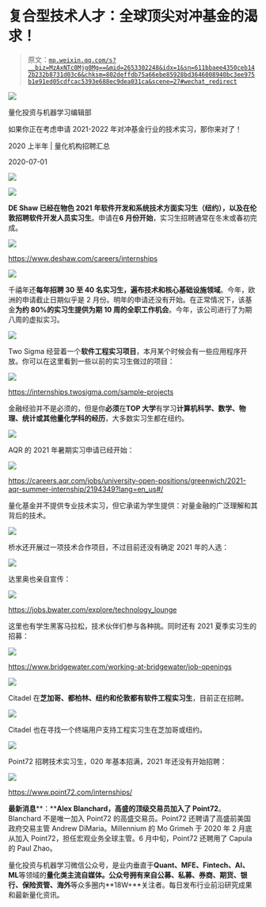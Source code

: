 # 复合型技术人才：全球顶尖对冲基金的渴求！

> 原文：[`mp.weixin.qq.com/s?__biz=MzAxNTc0Mjg0Mg==&mid=2653302248&idx=1&sn=611bbaee4350ceb142b232b8731d03c6&chksm=802deffdb75a66ebe85928bd3646008940bc3ee975b1e91ed05cdfcac5393e688ec9dea031ca&scene=27#wechat_redirect`](http://mp.weixin.qq.com/s?__biz=MzAxNTc0Mjg0Mg==&mid=2653302248&idx=1&sn=611bbaee4350ceb142b232b8731d03c6&chksm=802deffdb75a66ebe85928bd3646008940bc3ee975b1e91ed05cdfcac5393e688ec9dea031ca&scene=27#wechat_redirect)

![](img/52530653e2ddbe651074f55a77bb8d3c.png)

量化投资与机器学习编辑部

如果你正在考虑申请 2021-2022 年对冲基金行业的技术实习，那你来对了！

 2020 上半年 | 量化机构招聘汇总

2020-07-01

![](http://mp.weixin.qq.com/s?__biz=MzAxNTc0Mjg0Mg==&mid=2653301959&idx=3&sn=c502177bb17df5771ae78b39b44b3d16&chksm=802deed2b75a67c4194c35e36e7ddeb00c884c4449a4f837e5a0ef17181a8d7372d65fca82fb&scene=21#wechat_redirect)

![](img/bd95df05ac043b42f5feca9c7fdc4e49.png)

**DE Shaw 已经在物色 2021 年****软件开发和系统技术****方面实习生（纽约），以及在伦敦招聘软件开发人员实习生**。申请在**6 月份开始**，实习生招聘通常在冬末或春初完成。

![](img/d7108964814264ba94b41777e44e958c.png)

https://www.deshaw.com/careers/internships

![](img/bf18c3b1619ca56c567f893ef9285f4e.png)

千禧年还**每年招聘 30 至 40 名实习生，遍布技术和核心基础设施领域**。今年，欧洲的申请截止日期似乎是 2 月份。明年的申请还没有开始。在正常情况下，该基金**为约 80%的实习生提供为期 10 周的全职工作机会**。今年，该公司进行了为期八周的虚拟实习。

![](img/e33bac6e3991245a8aa920153bf6695c.png)

Two Sigma 经营着一个**软件工程实习项目**，本月某个时候会有一些应用程序开放。你可以在这里看到一些以前的实习生做过的项目：

![](img/2eb6349f9c0173a112f73a06be78022f.png)

https://internships.twosigma.com/sample-projects

金融经验并不是必须的，但是你**必须**在**TOP 大学**有学习**计算机科学、数学、物理、统计或其他量化学科的经历**，大多数实习生都在纽约。

![](img/f6b2bb2d72bd1141e830f9fd0ebc70ec.png)

AQR 的 2021 年暑期实习申请已经开始：

![](img/9b3efa6b9bc58b658fedb5cde48daca7.png)

https://careers.aqr.com/jobs/university-open-positions/greenwich/2021-aqr-summer-internship/2194349?lang=en_us#/

量化基金并不提供专业技术实习，但它承诺为学生提供：对量金融的广泛理解和其背后的技术。

![](img/7a18f00b14c03d3cb9c8cfcddabda796.png)

桥水还开展过一项技术合作项目，不过目前还没有确定 2021 年的人选：

![](img/b72ba6dd3c1bc88071b6b7cc80100c42.png)

达里奥也亲自宣传：

![](img/3ee4087b073161cf9cb0e83afca25012.png)

https://jobs.bwater.com/explore/technology_lounge

这里也有学生黑客马拉松，技术伙伴们参与各种挑。同时还有 2021 夏季实习生的招募：

![](img/d02f664da311904076d8da4828b80ead.png)

https://www.bridgewater.com/working-at-bridgewater/job-openings

![](img/057b29ae1653b83e6b8a15bfdabbe256.png)

Citadel 在**芝加哥、都柏林、纽约和伦敦都有软件工程实习生**，目前正在招聘。

![](img/beca4c99d36be2611ab092fc233fd032.png)

Citadel 也在寻找一个终端用户支持工程实习生在芝加哥或纽约。

![](img/5d32f4c2ded8c4ffae3f912df749e2d3.png)

Point72 招聘技术实习生，020 年基本招满，2021 年还没有开始招聘：

![](img/fcd5103c37aaa85c85edf9f1f4ffeb3a.png)

https://www.point72.com/internships/

**最新消息****：****Alex Blanchard，高盛的顶级交易员加入了 Point72**。Blanchard 不是唯一加入 Point72 的高盛交易员。Point72 还聘请了高盛前美国政府交易主管 Andrew DiMaria。Millennium 的 Mo Grimeh 于 2020 年 2 月底从加入 Point72，担任宏观业务全球主管。6 月中旬，Point72 还聘用了 Capula 的 Paul Zhao。

<mpsearch class="js_mpsearch appmsg_search_iframe js_uneditable custom_select_card" data-keywords="%5B%7B%22label%22%3A%22Quant%22%7D%2C%7B%22label%22%3A%22%E5%AF%B9%E5%86%B2%E5%9F%BA%E9%87%91%22%7D%2C%7B%22label%22%3A%22%E9%87%8F%E5%8C%96%E6%8A%95%E8%B5%84%22%7D%2C%7B%22label%22%3A%22%E6%8B%9B%E8%81%98%22%7D%5D" data-w="286" data-ratio="1.5664335664335665" data-parentclass="appmsg_search_iframe_wrp"></mpsearch>

量化投资与机器学习微信公众号，是业内垂直于**Quant、MFE、Fintech、AI、ML**等领域的**量化类主流自媒体。**公众号拥有来自**公募、私募、券商、期货、银行、保险资管、海外**等众多圈内**18W+**关注者。每日发布行业前沿研究成果和最新量化资讯。